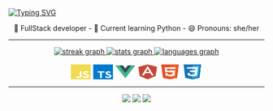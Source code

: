 [![Typing SVG](https://readme-typing-svg.herokuapp.com/?color=ff91a4&size=35&center=true&vCenter=true&width=1000&lines=Hey+there!+I'm+Ana+Clara+Noronha!+<+3)](https://git.io/typing-svg)

<div align="center">
 🔭 FullStack developer
- 🌱 Current learning Python
- 😄 Pronouns: she/her
</div>
  
  ---
  
<div align="center">
  <a href="https://github.com/acnormun">
    <img src="https://streak-stats.demolab.com?user=acnormun&locale=pt-br&mode=daily&theme=dracula&hide_border=true&border_radius=5" height="150" alt="streak graph"  />
    <img src="https://github-readme-stats.vercel.app/api?username=acnormun&hide_title=false&hide_rank=false&show_icons=true&include_all_commits=true&count_private=true&disable_animations=false&theme=dracula&locale=en&hide_border=true" height="150" alt="stats graph"  
    />
    <img src="https://github-readme-stats.vercel.app/api/top-langs?username=acnormun&locale=pt-br&hide_title=false&layout=compact&card_width=320&langs_count=5&theme=dracula&hide_border=true" height="150" alt="languages graph"  />
  </a>
</div>


<div style="display: inline_block" align="center"><br>
  <img align="center" alt="Js" height="30" width="40" src="https://raw.githubusercontent.com/devicons/devicon/master/icons/javascript/javascript-plain.svg">
  <img align="center" alt="Ts" height="30" width="40" src="https://raw.githubusercontent.com/devicons/devicon/master/icons/typescript/typescript-plain.svg">
   <img align="center" alt="Ts" height="30" width="40" src="https://raw.githubusercontent.com/devicons/devicon/master/icons/vuejs/vuejs-original.svg">
  <img align="center" alt="AngularJS" height="30" width="40" src="https://raw.githubusercontent.com/devicons/devicon/master/icons/angularjs/angularjs-plain.svg">
  <img align="center" alt="HTML" height="30" width="40" src="https://raw.githubusercontent.com/devicons/devicon/master/icons/html5/html5-original.svg">
  <img align="center" alt="CSS" height="30" width="40" src="https://raw.githubusercontent.com/devicons/devicon/master/icons/css3/css3-original.svg">

</div>

---

<div align="center"> 
  <a href="https://instagram.com/dev_aninha" target="_blank"><img src="https://img.shields.io/badge/-Instagram-%23E4405F?style=for-the-badge&logo=instagram&logoColor=white" target="_blank"></a>
  <a href = "mailto:dev.acnormun@gmail.com"><img src="https://img.shields.io/badge/-Gmail-%23333?style=for-the-badge&logo=gmail&logoColor=white" target="_blank"></a>
  <a href="https://www.linkedin.com/in/acnoronha/" target="_blank"><img src="https://img.shields.io/badge/-LinkedIn-%230077B5?style=for-the-badge&logo=linkedin&logoColor=white" target="_blank"></a> 
</div>
